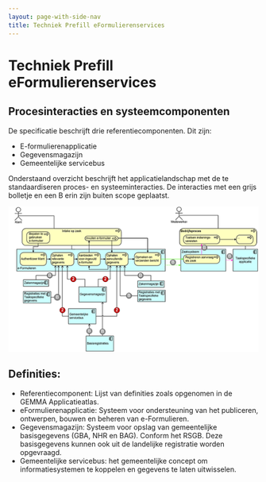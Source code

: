 ```yaml
---
layout: page-with-side-nav
title: Techniek Prefill eFormulierenservices
---
```

# Techniek Prefill eFormulierenservices

## Procesinteracties en systeemcomponenten
De specificatie beschrijft drie referentiecomponenten. Dit zijn:

* E-formulierenapplicatie
* Gegevensmagazijn
* Gemeentelijke servicebus

Onderstaand overzicht beschrijft het applicatielandschap met de te standaardiseren proces- en systeeminteracties. De interacties met een grijs bolletje en een B erin zijn buiten scope geplaatst.

<img src="./images/Prefill_eFormulieren_ICT_1.png" width="800"/>

## Definities:
* Referentiecomponent: Lijst van definities zoals opgenomen in de GEMMA Applicatieatlas.
* eFormulierenapplicatie: Systeem voor ondersteuning van het publiceren, ontwerpen, bouwen en beheren van e-Formulieren.
* Gegevensmagazijn: Systeem voor opslag van gemeentelijke basisgegevens (GBA, NHR en BAG). Conform het RSGB. Deze basisgegevens kunnen ook uit de landelijke registratie worden opgevraagd.
* Gemeentelijke servicebus: het gemeentelijke concept om informatiesystemen te koppelen en gegevens te laten uitwisselen.
